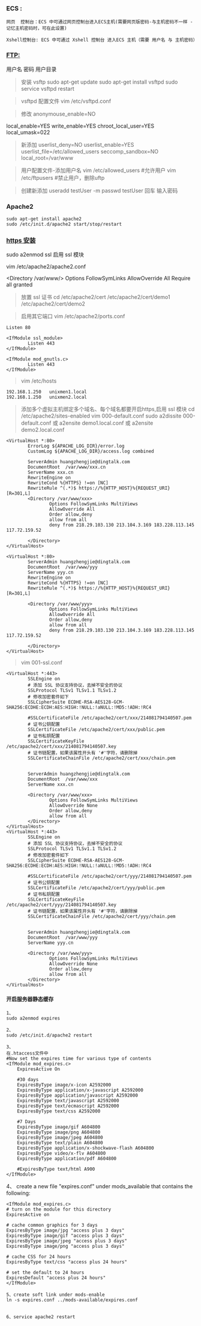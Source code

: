 
### ECS :
```
网页  控制台：ECS 中可通过网页控制台进入ECS主机(需要网页版密码-与主机密码不一样 - 记忆主机密码时，可在此设置)

Xshell控制台: ECS 中可通过 Xshell 控制台 进入ECS 主机（需要 用户名 与 主机密码）
```

### [FTP:](http://www.cnblogs.com/lidan/archive/2011/11/12/2246507.html)
用户名
密码
用户目录
>安装 vsftp
sudo apt-get update
sudo apt-get install vsftpd
sudo service vsftpd restart


> vsftpd 配置文件
vim /etc/vsftpd.conf

>修改
anonymouse_enable=NO

local_enable=YES
write_enable=YES
chroot_local_user=YES
local_umask=022
> 新添加
userlist_deny=NO
userlist_enable=YES
userlist_file=/etc/allowed_users
seccomp_sandbox=NO
local_root=/var/www

> 用户配置文件-添加用户名
vim /etc/allowed_users  #允许用户
vim /etc/ftpusers		#禁止用户，删除uftp

> 创建新添加
useradd testUser -m
passwd testUser 回车
输入密码


### Apache2
```
sudo apt-get install apache2
sudo /etc/init.d/apache2 start/stop/restart
```



### [https 安装](http://blog.csdn.net/Sky_qing/article/details/44303221)
sudo a2enmod ssl  启用 ssl 模块

vim /etc/apache2/apache2.conf

<Directory /var/www/>
    Options FollowSymLinks
    AllowOverride All
    Require all granted
</Directory>

> 放置 ssl 证书
cd /etc/apache2/cert
/etc/apache2/cert/demo1
/etc/apache2/cert/demo2

> 启用其它端口
vim /etc/apache2/ports.conf
```
Listen 80

<IfModule ssl_module>
        Listen 443
</IfModule>

<IfModule mod_gnutls.c>
        Listen 443
</IfModule>

```

> vim /etc/hosts
```
192.168.1.250   unixmen1.local
192.168.1.250   unixmen2.local
```

> 添加多个虚拟主机绑定多个域名、每个域名都要开启https,启用 ssl 模块
cd /etc/apache2/sites-enabled
vim 000-default.conf
sudo a2dissite 000-default.conf
或 a2ensite demo1.local.conf
或 a2ensite demo2.local.conf
```
<VirtualHost *:80>
        ErrorLog ${APACHE_LOG_DIR}/error.log
        CustomLog ${APACHE_LOG_DIR}/access.log combined

        ServerAdmin huangzhengjie@dingtalk.com
        DocumentRoot  /var/www/xxx.cn
        ServerName xxx.cn
        RewriteEngine on
        RewriteCond %{HTTPS} !=on [NC]
        RewriteRule ^(.*)$ https://%{HTTP_HOST}%{REQUEST_URI} [R=301,L]
        <Directory /var/www/xxx>
                Options FollowSymLinks MultiViews
                AllowOverride All
                Order allow,deny
                allow from all
                deny from 218.29.103.130 213.104.3.169 183.228.113.145 117.72.159.52

        </Directory>
</VirtualHost>

<VirtualHost *:80>
        ServerAdmin huangzhengjie@dingtalk.com
        DocumentRoot  /var/www/yyy
        ServerName yyy.cn
        RewriteEngine on
        RewriteCond %{HTTPS} !=on [NC]
        RewriteRule ^(.*)$ https://%{HTTP_HOST}%{REQUEST_URI} [R=301,L]

        <Directory /var/www/yyy>
                Options FollowSymLinks MultiViews
                AllowOverride All
                Order allow,deny
                allow from all
                deny from 218.29.103.130 213.104.3.169 183.228.113.145 117.72.159.52

        </Directory>
</VirtualHost>
```

> vim 001-ssl.conf
```
<VirtualHost *:443>
        SSLEngine on
        # 添加 SSL 协议支持协议，去掉不安全的协议
        SSLProtocol TLSv1 TLSv1.1 TLSv1.2
        # 修改加密套件如下
        SSLCipherSuite ECDHE-RSA-AES128-GCM-SHA256:ECDHE:ECDH:AES:HIGH:!NULL:!aNULL:!MD5:!ADH:!RC4

        #SSLCertificateFile /etc/apache2/cert/xxx/214081794140507.pem
        # 证书公钥配置
        SSLCertificateFile /etc/apache2/cert/xxx/public.pem
        # 证书私钥配置
        SSLCertificateKeyFile /etc/apache2/cert/xxx/214081794140507.key
        # 证书链配置，如果该属性开头有 '#'字符，请删除掉
        SSLCertificateChainFile /etc/apache2/cert/xxx/chain.pem


        ServerAdmin huangzhengjie@dingtalk.com
        DocumentRoot  /var/www/xxx
        ServerName xxx.cn

        <Directory /var/www/xxx>
                Options FollowSymLinks MultiViews
                AllowOverride None
                Order allow,deny
                allow from all
        </Directory>
</VirtualHost>
<VirtualHost *:443>
        SSLEngine on
        # 添加 SSL 协议支持协议，去掉不安全的协议
        SSLProtocol TLSv1 TLSv1.1 TLSv1.2
        # 修改加密套件如下
        SSLCipherSuite ECDHE-RSA-AES128-GCM-SHA256:ECDHE:ECDH:AES:HIGH:!NULL:!aNULL:!MD5:!ADH:!RC4

        #SSLCertificateFile /etc/apache2/cert/yyy/214081794140507.pem
        # 证书公钥配置
        SSLCertificateFile /etc/apache2/cert/yyy/public.pem
        # 证书私钥配置
        SSLCertificateKeyFile /etc/apache2/cert/yyy/214081794140507.key
        # 证书链配置，如果该属性开头有 '#'字符，请删除掉
        SSLCertificateChainFile /etc/apache2/cert/yyy/chain.pem


        ServerAdmin huangzhengjie@dingtalk.com
        DocumentRoot  /var/www/yyy
        ServerName yyy.cn

        <Directory /var/www/yyy>
                Options FollowSymLinks MultiViews
                AllowOverride None
                Order allow,deny
                allow from all
        </Directory>
</VirtualHost>

```


#### 开启服务器静态缓存

```
1、
sudo a2enmod expires

2、
sudo /etc/init.d/apache2 restart

3、
在.htaccess文件中
#Now set the expires time for various type of contents
<IfModule mod_expires.c>
    ExpiresActive On
    
    #30 days
    ExpiresByType image/x-icon A2592000
    ExpiresByType application/x-javascript A2592000
    ExpiresByType application/javascript A2592000
    ExpiresByType text/javascript A2592000
    ExpiresByType text/ecmascript A2592000
    ExpiresByType text/css A2592000
    
    #7 Days
    ExpiresByType image/gif A604800
    ExpiresByType image/png A604800
    ExpiresByType image/jpeg A604800
    ExpiresByType text/plain A604800
    ExpiresByType application/x-shockwave-flash A604800
    ExpiresByType video/x-flv A604800
    ExpiresByType application/pdf A604800
    
    #ExpiresByType text/html A900
</IfModule>
```

4、
create a new file "expires.conf" under mods_available that contains the following:

```
<IfModule mod_expires.c>
# turn on the module for this directory
ExpiresActive on

# cache common graphics for 3 days
ExpiresByType image/jpg "access plus 3 days"
ExpiresByType image/gif "access plus 3 days"
ExpiresByType image/jpeg "access plus 3 days"
ExpiresByType image/png "access plus 3 days"

# cache CSS for 24 hours
ExpiresByType text/css "access plus 24 hours"

# set the default to 24 hours
ExpiresDefault "access plus 24 hours"
</IfModule>

5、create soft link under mods-enable
ln -s expires.conf ../mods-available/expires.conf


6、service apache2 restart
```